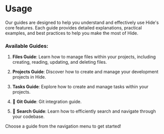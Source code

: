 # Usage

Our guides are designed to help you understand and effectively use Hide's core features. Each guide provides detailed explanations, practical examples, and best practices to help you make the most of Hide.

### Available Guides:

1. **Files Guide**: Learn how to manage files within your projects, including creating, reading, updating, and deleting files.

2. **Projects Guide**: Discover how to create and manage your development projects in Hide.

3. **Tasks Guide**: Explore how to create and manage tasks within your projects.

4. :construction: **Git Guide**: Git integration guide.

5. :construction: **Search Guide**: Learn how to efficiently search and navigate through your codebase.

Choose a guide from the navigation menu to get started!
